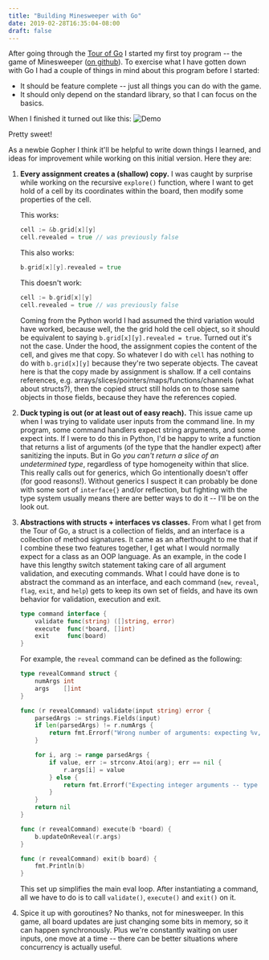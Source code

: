```yaml
---
title: "Building Minesweeper with Go"
date: 2019-02-28T16:35:04-08:00
draft: false
---
```


After going through the [Tour of Go](https://tour.golang.org/list) I started my first toy program -- the game of Minesweeper ([on github](https://github.com/mikihau/minesweeper)). To exercise what I have gotten down with Go I had a couple of things in mind about this program before I started:

- It should be feature complete -- just all things you can do with the game.
- It should only depend on the standard library, so that I can focus on the basics.

When I finished it turned out like this:
![Demo](/images/minesweeper-demo.gif)

Pretty sweet!

As a newbie Gopher I think it'll be helpful to write down things I learned, and ideas for improvement while working on this initial version. Here they are:

1. **Every assignment creates a (shallow) copy.** I was caught by surprise while working on the recursive `explore()` function, where I want to get hold of a cell by its coordinates within the board, then modify some properties of the cell.

    This works:
    ```go
    cell := &b.grid[x][y]
    cell.revealed = true // was previously false
    ```
    This also works:
    ```go
    b.grid[x][y].revealed = true
    ```
    This doesn't work:
    ```go
    cell := b.grid[x][y]
    cell.revealed = true // was previously false
    ```
    Coming from the Python world I had assumed the third variation would have worked, because well, the the grid hold the cell object, so it should be equivalent to saying `b.grid[x][y].revealed = true`. Turned out it's not the case. Under the hood, the assignment copies the content of the cell, and gives me that copy. So whatever I do with `cell` has nothing to do with `b.grid[x][y]` because they're two seperate objects. The caveat here is that the copy made by assignment is shallow. If a cell contains references, e.g. arrays/slices/pointers/maps/functions/channels (what about structs?), then the copied struct still holds on to those same objects in those fields, because they have the references copied.

2. **Duck typing is out (or at least out of easy reach).** This issue came up when I was trying to validate user inputs from the command line. In my program, some command handlers expect string arguments, and some expect ints. If I were to do this in Python, I'd be happy to write a function that returns a list of arguments (of the type that the handler expect) after sanitizing the inputs. But in Go _you can't return a slice of an undetermined type_, regardless of type homogeneity within that slice. This really calls out for generics, which Go intentionally doesn't offer (for good reasons!). Without generics I suspect it can probably be done with some sort of `interface{}` and/or reflection, but fighting with the type system usually means there are better ways to do it -- I'll be on the look out.

3. **Abstractions with structs + interfaces vs classes.** From what I get from the Tour of Go, a struct is a collection of fields, and an interface is a collection of method signatures. It came as an afterthought to me that if I combine these two features together, I get what I would normally expect for a class as an OOP language. As an example, in the code I have this lengthy switch statement taking care of all argument validation, and executing commands. What I could have done is to abstract the command as an interface, and each command (`new`, `reveal`, `flag`, `exit`, and `help`) gets to keep its own set of fields, and have its own behavior for validation, execution and exit.
    ```go
    type command interface {
        validate func(string) ([]string, error)
        execute  func(*board, []int)
        exit     func(board)
    }
    ```
    For example, the `reveal` command can be defined as the following:
    ```go
    type revealCommand struct {
        numArgs int
        args    []int
    }

    func (r revealCommand) validate(input string) error {
        parsedArgs := strings.Fields(input)
        if len(parsedArgs) != r.numArgs {
            return fmt.Errorf("Wrong number of arguments: expecting %v, got %v -- type 'h' for help", r.numArgs, len(parsedArgs))
        }

        for i, arg := range parsedArgs {
            if value, err := strconv.Atoi(arg); err == nil {
                r.args[i] = value
            } else {
                return fmt.Errorf("Expecting integer arguments -- type 'h' for help")
            }
        }
        return nil
    }

    func (r revealCommand) execute(b *board) {
        b.updateOnReveal(r.args)
    }

    func (r revealCommand) exit(b board) {
        fmt.Println(b)
    }
    ```
    This set up simplifies the main eval loop. After instantiating a command, all we have to do  is to call `validate()`, `execute()` and `exit()` on it.

4. Spice it up with goroutines? No thanks, not for minesweeper. In this game, all board updates are just changing some bits in memory, so it can happen synchronously. Plus we're constantly waiting on user inputs, one move at a time -- there can be better situations where concurrency is actually useful.